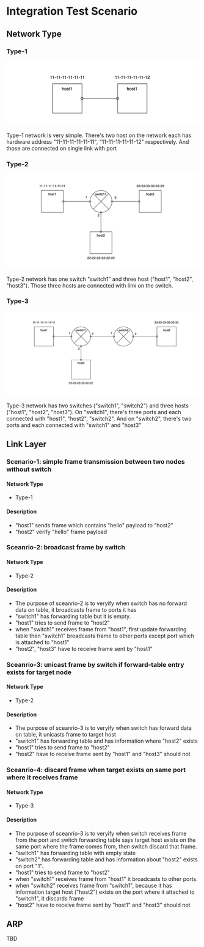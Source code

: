 # Integration Test Scenario



## Network Type

### Type-1

![vnet_test_network_type_1](../images/vnet_test_network_type_1.png)

Type-1 network is very simple. There's two host on the network each has hardware address "11-11-11-11-11-11", "11-11-11-11-11-12" respectively. And those are connected on single link with port



### Type-2

![vnet_test_network_type_2](../images/vnet_test_network_type_2.png)

Type-2 network has one switch "switch1" and three host ("host1", "host2", "host3"). Those three hosts are connected with link on the switch.



### Type-3

![vnet_test_network_type_3](../images/vnet_test_network_type_3.png)

Type-3 network has two switches ("switch1", "switch2") and three hosts ("host1", "host2", "host3"). On "switch1", there's three ports and each connected with "host1", "host2", "switch2". And on "switch2", there's two ports and each connected with "switch1" and "host3"



## Link Layer

### Scenario-1: simple frame transmission between two nodes without switch

#### Network Type

- Type-1

#### Description

- "host1" sends frame which contains "hello" payload to "host2"
- "host2" verify "hello" frame payload



### Sceanrio-2: broadcast frame by switch

#### Network Type

- Type-2

#### Description

- The purpose of sceanrio-2 is to veryify when switch has no forward data on table, it broadcasts frame to ports it has
- "switch1" has forwarding table but it is empty. 
- "host1" tries to send frame to "host2"
- when "switch1" receives frame from "host1", first update forwarding table then "switch1" broadcasts frame to other ports except port which is attached to "host1"
- "host2", "host3" have to receive frame sent by "host1"



### Sceanrio-3: unicast frame by switch if forward-table entry exists for target node

#### Network Type

- Type-2

#### Description

- The purpose of sceanrio-3 is to veryify when switch has forward data on table, it unicasts frame to target host
- "switch1" has forwarding table and has information where "host2" exists
- "host1" tries to send frame to "host2"
- "host2" have to receive frame sent by "host1" and "host3" should not



### Sceanrio-4: discard frame when target exists on same port where it receives frame

#### Network Type

- Type-3

#### Description

- The purpose of sceanrio-3 is to veryify when switch receives frame from the port and switch forwarding table says target host exists on the same port where the frame comes from, then switch discard that frame.
- "switch1" has forwarding table with empty state
- "switch2" has forwarding table and has information about "host2" exists on port "1".
- "host1" tries to send frame to "host2"
- when "switch1" receives frame from "host1" it broadcasts to other ports.
- when "switch2" receives frame from "switch1", because it has information target host ("host2") exists on the port where it attached to "switch1", it discards frame
- "host2" have to receive frame sent by "host1" and "host3" should not





## ARP

TBD
